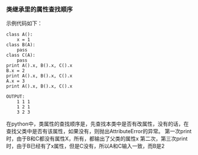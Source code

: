 ### 类继承里的属性查找顺序

示例代码如下：

	class A():
    	x = 1
	class B(A):
    	pass
	class C(A):
    	pass
	print A().x, B().x, C().x
	B.x = 2
	print A().x, B().x, C().x
	A.x = 3
	print A().x, B().x, C().x
	
	OUTPUT:
		1 1 1
		1 2 1
		3 2 3
在python中，类属性的查找顺序是，先查找本类中是否有改属性，没有的话，在查找父类中是否有该属性，如果没有，则抛出AttributeError的异常。
第一次print时，由于B和C都没有属性X，所有，都输出了父类的属性x
第二次，第三次print时，由于B已经有了x属性，但是C没有，所以A和C输入一致，而B是2